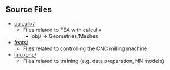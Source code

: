 ## Source Files

- [calculix/](https://github.com/feats-ai/feats/tree/main/src/calculix)
    - Files related to FEA with calculix
        - obj/ -> Geometries/Meshes
- [feats/](https://github.com/feats-ai/feats/tree/main/src/feats)
    - Files related to controlling the CNC milling machine
- [linuxcnc/](https://github.com/feats-ai/feats/tree/main/src/linuxcnc)
    - Files related to training (e.g. data preparation, NN models)
